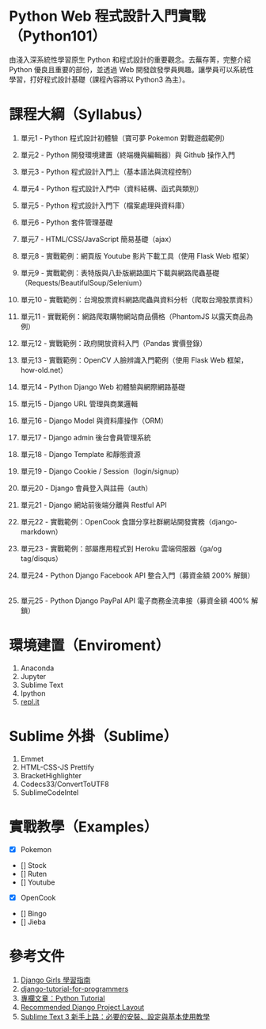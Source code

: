 # Python Web 程式設計入門實戰（Python101）
由淺入深系統性學習原生 Python 和程式設計的重要觀念。去蕪存菁，完整介紹 Python 優良且重要的部份，並透過 Web 開發啟發學員興趣。讓學員可以系統性學習，打好程式設計基礎（課程內容將以 Python3 為主）。

# 課程大綱（Syllabus）
1. 單元1 - Python 程式設計初體驗（寶可夢 Pokemon 對戰遊戲範例）

2. 單元2 - Python 開發環境建置（終端機與編輯器）與 Github 操作入門

3. 單元3 - Python 程式設計入門上（基本語法與流程控制）

4. 單元4 - Python 程式設計入門中（資料結構、函式與類別）

5. 單元5 - Python 程式設計入門下（檔案處理與資料庫）

6. 單元6 - Python 套件管理基礎

7. 單元7 - HTML/CSS/JavaScript 簡易基礎（ajax）

8. 單元8 - 實戰範例：網頁版 Youtube 影片下載工具（使用 Flask Web 框架）

9. 單元9 - 實戰範例：表特版與八卦版網路圖片下載與網路爬蟲基礎（Requests/BeautifulSoup/Selenium）

10. 單元10 - 實戰範例：台灣股票資料網路爬蟲與資料分析（爬取台灣股票資料）

11. 單元11 - 實戰範例：網路爬取購物網站商品價格（PhantomJS 以露天商品為例）

12. 單元12 - 實戰範例：政府開放資料入門（Pandas 實價登錄）

13. 單元13 - 實戰範例：OpenCV 人臉辨識入門範例（使用 Flask Web 框架，how-old.net）

14. 單元14 - Python Django Web 初體驗與網際網路基礎

15. 單元15 - Django URL 管理與商業邏輯

16. 單元16 - Django Model 與資料庫操作（ORM）

17. 單元17 - Django admin 後台會員管理系統 

18. 單元18 - Django Template 和靜態資源

19. 單元19 - Django Cookie / Session（login/signup）

20. 單元20 - Django 會員登入與註冊（auth）

21. 單元21 - Django 網站前後端分離與 Restful API

22. 單元22 - 實戰範例：OpenCook 食譜分享社群網站開發實務（django-markdown）

23. 單元23 - 實戰範例：部屬應用程式到 Heroku 雲端伺服器（ga/og tag/disqus）

24. 單元24 - Python Django Facebook API 整合入門（募資金額 200% 解鎖）
   
25. 單元25 - Python Django PayPal API 電子商務金流串接（募資金額 400% 解鎖）

# 環境建置（Enviroment）
1. Anaconda
2. Jupyter
3. Sublime Text 
4. Ipython
5. [repl.it](https://repl.it)

# Sublime 外掛（Sublime）
1. Emmet
2. HTML-CSS-JS Prettify
3. Bracket​Highlighter 
4. Codecs33/ConvertToUTF8
5. SublimeCodeIntel

# 實戰教學（Examples）
- [X] Pokemon
- [] Stock
- [] Ruten
- [] Youtube
- [X] OpenCook
- [] Bingo
- [] Jieba

# 參考文件
1. [Django Girls 學習指南](https://www.gitbook.com/book/djangogirlstaipei/django-girls-taipei-tutorial/details)
2. [django-tutorial-for-programmers](https://github.com/uranusjr/django-tutorial-for-programmers)
3. [專欄文章：Python Tutorial](http://openhome.cc/Gossip/CodeData/PythonTutorial/index.html)
4. [Recommended Django Project Layout](http://www.revsys.com/blog/2014/nov/21/recommended-django-project-layout/)
5. [Sublime Text 3 新手上路：必要的安裝、設定與基本使用教學](http://blog.miniasp.com/post/2014/01/06/Useful-tool-Sublime-Text-3-Quick-Start.aspx)
